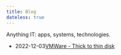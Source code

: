 ```yaml
---
title: Blog
dateless: true
---
```


Anything IT: apps, systems, technologies.

<ul class="no-style">
<li><span class="post-date">2022-12-03</span><a href="/Blog/VMWare.ThickToThinDisk">VMWare - Thick to thin disk</a>
</ul>
